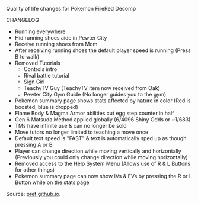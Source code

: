 Quality of life changes for Pokemon FireRed Decomp

CHANGELOG
- Running everywhere
- Hid running shoes aide in Pewter City
- Receive running shoes from Mom
- After receiving running shoes the default player speed is running (Press B to walk)
- Removed Tutorials
  - Controls intro
  - Rival battle tutorial
  - Sign Girl
  - TeachyTV Guy (TeachyTV item now received from Oak)
  - Pewter City Gym Guide (No longer guides you to the gym)
- Pokemon summary page shows stats affected by nature in color (Red is boosted, blue is dropped)
- Flame Body & Magma Armor abilities cut egg step counter in half
- Gen 6 Matsuda Method applied globally (6/4096 Shiny Odds or ~1/683)
- TMs have infinite use & can no longer be sold
- Move tutors no longer limited to teaching a move once
- Default text speed is "FAST" & text is automatically sped up as though pressing A or B
- Player can change direction while moving vertically and horizontally (Previously you could only change direction while moving horizontally)
- Removed access to the Help System Menu (Allows use of R & L Buttons for other things)
- Pokemon summary page can now show IVs & EVs by pressing the R or L Button while on the stats page

Source: [pret.github.io](https://pret.github.io/).
